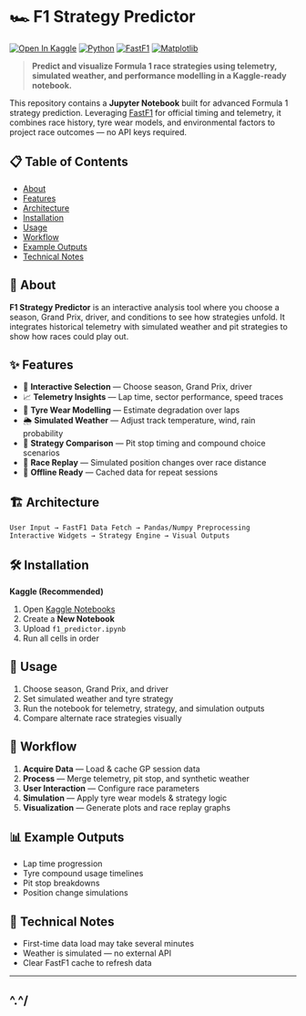 # 🏎️ F1 Strategy Predictor

[![Open In Kaggle](https://kaggle.com/static/images/open-in-kaggle.svg)](https://www.kaggle.com/code)
[![Python](https://img.shields.io/badge/Python-3.8+-blue.svg)](https://www.python.org/downloads/)
[![FastF1](https://img.shields.io/badge/FastF1-2.3+-red.svg)](https://theoehrly.github.io/Fast-F1/)
[![Matplotlib](https://img.shields.io/badge/Matplotlib-visualization-yellow.svg)](https://matplotlib.org/)

> **Predict and visualize Formula 1 race strategies using telemetry, simulated weather, and performance modelling in a Kaggle-ready notebook.**

This repository contains a **Jupyter Notebook** built for advanced Formula 1 strategy prediction. Leveraging [FastF1](https://theoehrly.github.io/Fast-F1/) for official timing and telemetry, it combines race history, tyre wear models, and environmental factors to project race outcomes — no API keys required.

## 📋 Table of Contents

* [About](#-about)
* [Features](#-features)
* [Architecture](#-architecture)
* [Installation](#-installation)
* [Usage](#-usage)
* [Workflow](#-workflow)
* [Example Outputs](#-example-outputs)
* [Technical Notes](#-technical-notes)

## 🎯 About

**F1 Strategy Predictor** is an interactive analysis tool where you choose a season, Grand Prix, driver, and conditions to see how strategies unfold. It integrates historical telemetry with simulated weather and pit strategies to show how races could play out.

## ✨ Features

* 📅 **Interactive Selection** — Choose season, Grand Prix, driver
* 📈 **Telemetry Insights** — Lap time, sector performance, speed traces
* 🛞 **Tyre Wear Modelling** — Estimate degradation over laps
* 🌦 **Simulated Weather** — Adjust track temperature, wind, rain probability
* 🔄 **Strategy Comparison** — Pit stop timing and compound choice scenarios
* 🏁 **Race Replay** — Simulated position changes over race distance
* 💾 **Offline Ready** — Cached data for repeat sessions

## 🏗️ Architecture

```
User Input → FastF1 Data Fetch → Pandas/Numpy Preprocessing
Interactive Widgets → Strategy Engine → Visual Outputs
```

## 🛠️ Installation

**Kaggle (Recommended)**

1. Open [Kaggle Notebooks](https://www.kaggle.com/code)
2. Create a **New Notebook**
3. Upload `f1_predictor.ipynb`
4. Run all cells in order

## 🚀 Usage

1. Choose season, Grand Prix, and driver
2. Set simulated weather and tyre strategy
3. Run the notebook for telemetry, strategy, and simulation outputs
4. Compare alternate race strategies visually

## 🔄 Workflow

1. **Acquire Data** — Load & cache GP session data
2. **Process** — Merge telemetry, pit stop, and synthetic weather
3. **User Interaction** — Configure race parameters
4. **Simulation** — Apply tyre wear models & strategy logic
5. **Visualization** — Generate plots and race replay graphs

## 📊 Example Outputs

* Lap time progression
* Tyre compound usage timelines
* Pit stop breakdowns
* Position change simulations

## 🧠 Technical Notes

* First-time data load may take several minutes
* Weather is simulated — no external API
* Clear FastF1 cache to refresh data

---

## ^.^/
  
